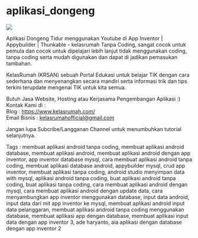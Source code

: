 # aplikasi_dongeng

<img src="https://kelasrumahofficial.github.io/file/kelasrumah.png" style="max-width:100px;!important">

Aplikasi Dongeng Tidur menggunakan Youtube di App Inventor | Appybuilder | Thunkable - kelasrumah Tanpa Coding, sangat cocok untuk pemula dan cocok untuk dipelajari lebih lanjut tidak menggunakan coding, tanpa coding serta mudah digunakan dan dapat di jadikan pemasukan tambahan.

KelasRumah (KRSAN) sebuah Portal Edukasi untuk belajar TIK dengan cara sederhana dan menyenangkan secara mandiri serta informasi trik dan tips terkini terupdate mengenai TIK untuk kita semua.

Butuh Jasa Website, Hosting atau Kerjasama Pengembangan Aplikasi :)<br>
Kontak Kami di :<br>
Blog : https://www.kelasrumah.com/<br>
Email Bisnis : kelasrumahofficial@gmail.com

Jangan lupa Subcribe/Langganan Channel untuk menumbuhkan tutorial selanjutnya.

Tags : membuat aplikasi android tanpa coding, membuat aplikasi android database, membuat aplikasi android, membuat aplikasi android dengan app inventor, app inventor database mysql, cara membuat aplikasi android tanpa coding, membuat aplikasi database android, appybuilder mysql, crud app inventor, membuat aplikasi tanpa coding, android studio menyimpan data with mysql, aplikasi android tanpa coding, buat aplikasi android tanpa coding, buat aplikasi tanpa coding, cara membuat aplikasi android dengan mysql, cara membuat aplikasi android dengan update data, cara menyambungkan app inventor menggunakan database, input data android, input data dari mit app inventor ke mysql, membuat aplikasi android input data pelanggaran, membuat aplikasi android tanpa coding menggunakan database, membuat aplikasi app dengan database, membuat aplikasi input data dengan app inventor 3, ade haryanto, aia aplikasi dengan database dengan app inventor 2
